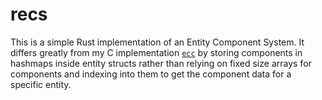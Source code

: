 # recs
This is a simple Rust implementation of an Entity Component System. It differs greatly from my C implementation [`ecc`](github.com/Evankj/ecc) by storing components in hashmaps inside entity structs rather than relying on fixed size arrays for components and indexing into them to get the component data for a specific entity.
